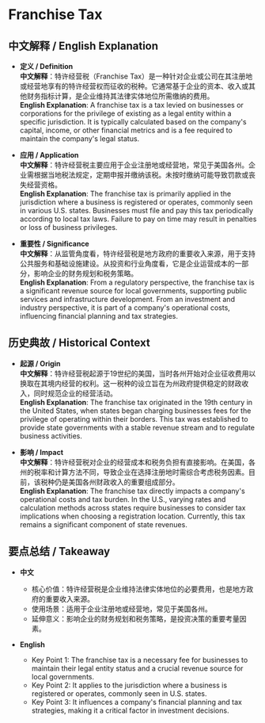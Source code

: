 # Franchise Tax

## 中文解释 / English Explanation

* **定义 / Definition**  
  **中文解释**：特许经营税（Franchise Tax）是一种针对企业或公司在其注册地或经营地享有的特许经营权而征收的税种。它通常基于企业的资本、收入或其他财务指标计算，是企业维持其法律实体地位所需缴纳的费用。  
  **English Explanation**: A franchise tax is a tax levied on businesses or corporations for the privilege of existing as a legal entity within a specific jurisdiction. It is typically calculated based on the company's capital, income, or other financial metrics and is a fee required to maintain the company's legal status.

* **应用 / Application**  
  **中文解释**：特许经营税主要应用于企业注册地或经营地，常见于美国各州。企业需根据当地税法规定，定期申报并缴纳该税。未按时缴纳可能导致罚款或丧失经营资格。  
  **English Explanation**: The franchise tax is primarily applied in the jurisdiction where a business is registered or operates, commonly seen in various U.S. states. Businesses must file and pay this tax periodically according to local tax laws. Failure to pay on time may result in penalties or loss of business privileges.

* **重要性 / Significance**  
  **中文解释**：从监管角度看，特许经营税是地方政府的重要收入来源，用于支持公共服务和基础设施建设。从投资和行业角度看，它是企业运营成本的一部分，影响企业的财务规划和税务策略。  
  **English Explanation**: From a regulatory perspective, the franchise tax is a significant revenue source for local governments, supporting public services and infrastructure development. From an investment and industry perspective, it is part of a company's operational costs, influencing financial planning and tax strategies.

## 历史典故 / Historical Context

* **起源 / Origin**  
  **中文解释**：特许经营税起源于19世纪的美国，当时各州开始对企业征收费用以换取在其境内经营的权利。这一税种的设立旨在为州政府提供稳定的财政收入，同时规范企业的经营活动。  
  **English Explanation**: The franchise tax originated in the 19th century in the United States, when states began charging businesses fees for the privilege of operating within their borders. This tax was established to provide state governments with a stable revenue stream and to regulate business activities.

* **影响 / Impact**  
  **中文解释**：特许经营税对企业的经营成本和税务负担有直接影响。在美国，各州的税率和计算方法不同，导致企业在选择注册地时需综合考虑税务因素。目前，该税种仍是美国各州财政收入的重要组成部分。  
  **English Explanation**: The franchise tax directly impacts a company's operational costs and tax burden. In the U.S., varying rates and calculation methods across states require businesses to consider tax implications when choosing a registration location. Currently, this tax remains a significant component of state revenues.

## 要点总结 / Takeaway

* **中文**  
  - 核心价值：特许经营税是企业维持法律实体地位的必要费用，也是地方政府的重要收入来源。  
  - 使用场景：适用于企业注册地或经营地，常见于美国各州。  
  - 延伸意义：影响企业的财务规划和税务策略，是投资决策的重要考量因素。

* **English**  
  - Key Point 1: The franchise tax is a necessary fee for businesses to maintain their legal entity status and a crucial revenue source for local governments.  
  - Key Point 2: It applies to the jurisdiction where a business is registered or operates, commonly seen in U.S. states.  
  - Key Point 3: It influences a company's financial planning and tax strategies, making it a critical factor in investment decisions.